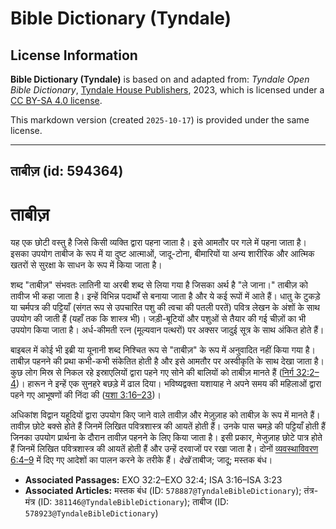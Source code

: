 # Bible Dictionary (Tyndale)

## License Information

**Bible Dictionary (Tyndale)** is based on and adapted from: _Tyndale Open Bible Dictionary_, [Tyndale House Publishers](https://tyndaleopenresources.com/), 2023, which is licensed under a [CC BY-SA 4.0 license](https://creativecommons.org/licenses/by-sa/4.0/legalcode.en).

This markdown version (created `2025-10-17`) is provided under the same license.



--------------------------------

## ताबीज़ (id: 594364)

ताबीज़
======

यह एक छोटी वस्तु है जिसे किसी व्यक्ति द्वारा पहना जाता है। इसे आमतौर पर गले में पहना जाता है। इसका उपयोग ताबीज के रूप में या दुष्ट आत्माओं, जादू\-टोना, बीमारियों या अन्य शारीरिक और आत्मिक खतरों से सुरक्षा के साधन के रूप में किया जाता है।

शब्द "ताबीज़" संभवतः लातिनी या अरबी शब्द से लिया गया है जिसका अर्थ है "ले जाना।" ताबीज़ को तावीज भी कहा जाता है। इन्हें विभिन्न पदार्थों से बनाया जाता है और ये कई रूपों में आते हैं। धातु के टुकड़े या चर्मपत्र की पट्टियाँ (संगत रूप से उपचारित पशु की त्वचा की पतली परतें) पवित्र लेखन के अंशों के साथ उपयोग की जाती हैं (यहाँ तक कि शास्त्र भी)। जड़ी\-बूटियों और पशुओं से तैयार की गई चीज़ों का भी उपयोग किया जाता है। अर्ध\-कीमती रत्न (मूल्यवान पत्थरों) पर अक्सर जादुई सूत्र के साथ अंकित होते हैं।

बाइबल में कोई भी इब्री या यूनानी शब्द निश्चित रूप से "ताबीज़" के रूप में अनुवादित नहीं किया गया है। ताबीज़ पहनने की प्रथा कभी\-कभी संकेतित होती है और इसे आमतौर पर अस्वीकृति के साथ देखा जाता है। कुछ लोग मिस्र से निकल रहे इस्राएलियों द्वारा पहने गए सोने की बालियों को ताबीज़ मानते हैं ([निर्ग 32:2–4](https://ref.ly/Exod32:2-Exod32:4))। हारून ने इन्हें एक सुनहरे बछड़े में ढाल दिया। भविष्यद्वक्ता यशायाह ने अपने समय की महिलाओं द्वारा पहने गए आभूषणों की निंदा की ([यशा 3:16–23](https://ref.ly/Isa3:16-Isa3:23))।

अधिकांश विद्वान यहूदियों द्वारा उपयोग किए जाने वाले तावीज़ और मेज़ुज़ाह को ताबीज़ के रूप में मानते हैं। तावीज़ छोटे बक्से होते हैं जिनमें लिखित पवित्रशास्त्र की आयतें होती हैं। उनके पास चमड़े की पट्टियाँ होती हैं जिनका उपयोग प्रार्थना के दौरान तावीज़ पहनने के लिए किया जाता है। इसी प्रकार, मेजुज़ाह छोटे पात्र होते हैं जिनमें लिखित पवित्रशास्त्र की आयतें होती हैं और उन्हें दरवाजों पर रखा जाता है। दोनों [व्यवस्थाविवरण 6:4–9](https://ref.ly/Deut6:4-Deut6:9) में दिए गए आदेशों का पालन करने के तरीके हैं। *देखें* ताबीज; जादू; मस्तक बंध।

* **Associated Passages:** EXO 32:2–EXO 32:4; ISA 3:16–ISA 3:23
* **Associated Articles:** मस्तक बंध (ID: `578887@TyndaleBibleDictionary`); तंत्र-मंत्र (ID: `381146@TyndaleBibleDictionary`); ताबीज (ID: `578923@TyndaleBibleDictionary`)


